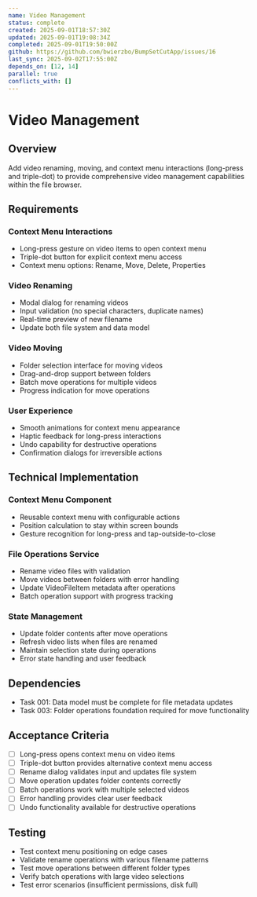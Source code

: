 ```yaml
---
name: Video Management
status: complete
created: 2025-09-01T18:57:30Z
updated: 2025-09-01T19:08:34Z
completed: 2025-09-01T19:50:00Z
github: https://github.com/bwierzbo/BumpSetCutApp/issues/16
last_sync: 2025-09-02T17:55:00Z
depends_on: [12, 14]
parallel: true
conflicts_with: []
---
```


# Video Management

## Overview
Add video renaming, moving, and context menu interactions (long-press and triple-dot) to provide comprehensive video management capabilities within the file browser.

## Requirements

### Context Menu Interactions
- Long-press gesture on video items to open context menu
- Triple-dot button for explicit context menu access
- Context menu options: Rename, Move, Delete, Properties

### Video Renaming
- Modal dialog for renaming videos
- Input validation (no special characters, duplicate names)
- Real-time preview of new filename
- Update both file system and data model

### Video Moving
- Folder selection interface for moving videos
- Drag-and-drop support between folders
- Batch move operations for multiple videos
- Progress indication for move operations

### User Experience
- Smooth animations for context menu appearance
- Haptic feedback for long-press interactions
- Undo capability for destructive operations
- Confirmation dialogs for irreversible actions

## Technical Implementation

### Context Menu Component
- Reusable context menu with configurable actions
- Position calculation to stay within screen bounds
- Gesture recognition for long-press and tap-outside-to-close

### File Operations Service
- Rename video files with validation
- Move videos between folders with error handling
- Update VideoFileItem metadata after operations
- Batch operation support with progress tracking

### State Management
- Update folder contents after move operations
- Refresh video lists when files are renamed
- Maintain selection state during operations
- Error state handling and user feedback

## Dependencies
- Task 001: Data model must be complete for file metadata updates
- Task 003: Folder operations foundation required for move functionality

## Acceptance Criteria
- [ ] Long-press opens context menu on video items
- [ ] Triple-dot button provides alternative context menu access
- [ ] Rename dialog validates input and updates file system
- [ ] Move operation updates folder contents correctly
- [ ] Batch operations work with multiple selected videos
- [ ] Error handling provides clear user feedback
- [ ] Undo functionality available for destructive operations

## Testing
- Test context menu positioning on edge cases
- Validate rename operations with various filename patterns
- Test move operations between different folder types
- Verify batch operations with large video selections
- Test error scenarios (insufficient permissions, disk full)
